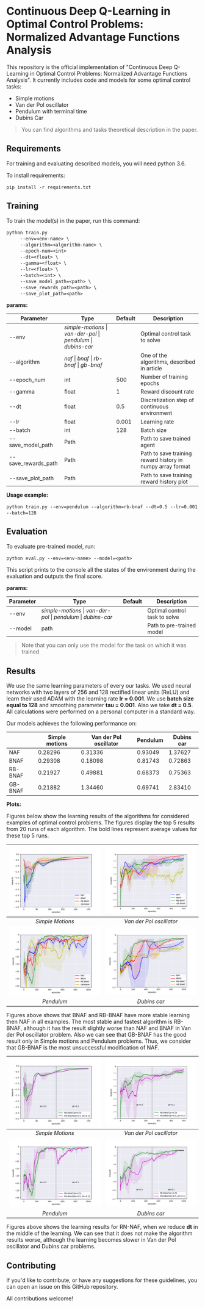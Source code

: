 # Continuous Deep Q-Learning in Optimal Control Problems: Normalized Advantage Functions Analysis
This repository is the official implementation of "Continuous Deep Q-Learning in Optimal Control
Problems: Normalized Advantage Functions Analysis".
It currently includes code and models for some optimal control tasks:

- Simple motions
- Van der Pol oscillator
- Pendulum with terminal time
- Dubins Car

> You can find algorithms and tasks theoretical description in the paper.

## Requirements
For training and evaluating described models, you will need python 3.6.

To install requirements:

```
pip install -r requirements.txt
```

## Training

To train the model(s) in the paper, run this command:

```
python train.py 
     --env=<env-name> \
     --algorithm=<algorithm-name> \
     --epoch-num=<int>
     --dt=<float> \
     --gamma=<float> \
     --lr=<float> \
     --batch=<int> \
     --save_model_path=<path> \
     --save_rewards_path=<path> \
     --save_plot_path=<path>
```

**params:**

| Parameter | Type | Default | Description |
|-----------|------------|---------|-------------|
| --env    |*simple-motions* &#124; *van-der-pol* &#124; *pendulum* &#124; *dubins-car*| | Optimal control task to solve
|--algorithm|*naf* &#124; *bnaf* &#124; *rb-bnaf* &#124; *gb-bnaf* |           | One of the algorithms, described in article
|--epoch_num| int   | 500           | Number of training epochs
|--gamma    | float | 1            | Reward discount rate
|--dt       | float | 0.5          | Discretization step of continuous environment
|--lr       | float | 0.001        | Learning rate
|--batch    | int | 128          | Batch size
|--save_model_path| Path | | Path to save trained agent
|--save_rewards_path| Path | | Path to save training reward history in numpy array format
|--save_plot_path   | Path | | Path to save training reward history plot

**Usage example:**
```
python train.py --env=pendulum --algorithm=rb-bnaf --dt=0.5 --lr=0.001 --batch=128
```


## Evaluation

To evaluate pre-trained model, run:

```eval
python eval.py --env=<env-name> --model=<path>
```

This script prints to the console all the states of the environment during the evaluation and outputs the final score.

**params:**

| Parameter | Type | Default | Description |
|-----------|------------|---------|-------------|
| --env    |*simple-motions* &#124; *van-der-pol* &#124; *pendulum* &#124; *dubins-car*| | Optimal control task to solve
|--model    |path |                 | Path to pre-trained model

> Note that you can only use the model for the task on which it was trained


## Results
We use the same learning parameters of every our tasks. 
We used neural networks with two layers of 256 and 128 rectified linear units (ReLU) and learn their used ADAM with the learning rate **lr = 0.001**.
We use **batch size equal to 128** and smoothing parameter **tau = 0.001**.
Also we take **dt = 0.5**. All calculations were performed on a personal computer in a standard way.


Our models achieves the following performance on:

|                    | Simple motions  | Van der Pol oscillator | Pendulum | Dubins car |
| ------------------ |---------------- | ---------------------- | --------- | --------- |
| NAF                |     0.28296     |         0.31336        |  0.93049  |  1.37627  |
| BNAF               |     0.29308     |         0.18098        |  0.81743  |  0.72863  |
| RB-BNAF            |     0.21927     |         0.49881        |  0.68373  |  0.75363  |
| GB-BNAF            |     0.21882     |         1.34460        |  0.69741  |  2.83410  |

**Plots:**

Figures below show the learning results of the algorithms for considered examples of optimal control problems.
The figures display the top 5 results from 20 runs of each algorithm.
The bold lines represent average values for these top 5 runs.

| ![simple-motions](plots/simple-motions.png) | ![van-der-pol](plots/van-der-pol.png) |
|:----:|:----:|
|  *Simple Motions* | *Van der Pol oscillator* |
| ![pendulum](plots/pendulum.png) | ![dubins-car](plots/dubins-car.png) |
|  *Pendulum* | *Dubins car* |

Figures above shows that BNAF and RB-BNAF have more stable learning then NAF in all examples.
The most stable and fastest algorithm is RB-BNAF,
although it has the result slightly worse than NAF and BNAF in Van der Pol oscillator problem.
Also we can see that GB-BNAF has the good result only in Simple motions and Pendulum problems.
Thus, we consider that GB-BNAF is the most unsuccessful modification of NAF.

| ![simple-motions](plots/simple-motions_dt_reduced.png) | ![van-der-pol](plots/van-der-pol_dt_reduced.png) |
|:----:|:----:|
|  *Simple Motions* | *Van der Pol oscillator* |
| ![pendulum](plots/pendulum_dt_reduced.png) | ![dubins-car](plots/dubins-car_dt_reduced.png) |
|  *Pendulum* | *Dubins car* |

 
Figures above shows the learning results for RN-NAF, when we reduce **dt** in the middle of the learning.
We can see that it does not make the algorithm results worse,
although the learning becomes slower in Van der Pol oscillator and Dubins car problems.

## Contributing
If you'd like to contribute, or have any suggestions for these guidelines, you can open an issue on this GitHub repository.

All contributions welcome!